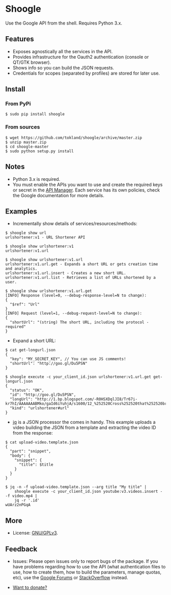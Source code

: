 # Shoogle

Use the Google API from the shell. Requires Python 3.x.

## Features

* Exposes agnostically all the services in the API.
* Provides infrastructure for the Oauth2 authentication (console or QT/GTK browser).
* Shows info so you can build the JSON requests.
* Credentials for scopes (separated by profiles) are stored for later use.

## Install

### From PyPi

```shell
$ sudo pip install shoogle
```

### From sources

```shell
$ wget https://github.com/tokland/shoogle/archive/master.zip
$ unzip master.zip
$ cd shoogle-master
$ sudo python setup.py install
```

## Notes

* Python 3.x is required.
* You must enable the APIs you want to use and create the required keys or secret in the [API Manager](https://console.developers.google.com/apis/). Each service has its own policies, check the Google documentation for more details.

## Examples

* Incrementally show details of services/resources/methods:

```shell
$ shoogle show url
urlshortener:v1 - URL Shortener API
```

```shell
$ shoogle show urlshortener:v1
urlshortener:v1.url
```

```shell
$ shoogle show urlshortener:v1.url
urlshortener:v1.url.get - Expands a short URL or gets creation time and analytics.
urlshortener:v1.url.insert - Creates a new short URL.
urlshortener:v1.url.list - Retrieves a list of URLs shortened by a user.
```

```shell
$ shoogle show urlshortener:v1.url.get
[INFO] Response (level=0, --debug-response-level=N to change):
{
  "$ref": "Url"
}
[INFO] Request (level=1, --debug-request-level=N to change):
{
  "shortUrl": "(string) The short URL, including the protocol - required"
}
```

* Expand a short URL:

```shell
$ cat get-longurl.json 
{
  "key": "MY_SECRET_KEY", // You can use JS comments!
  "shortUrl": "http://goo.gl/Du5PSN"
}

$ shoogle execute -c your_client_id.json urlshortener:v1.url.get get-longurl.json
{
  "status": "OK",
  "id": "http://goo.gl/Du5PSN",
  "longUrl": "http://1.bp.blogspot.com/-R0HSXDqlJI8/Tr67i-kr7hI/AAAAAAABMko/gaId6iYuhjA/s1600/12_%252520Cross%252520that%252520bridge%252520when%252520we%252520come%252520to%252520it.jpg",
  "kind": "urlshortener#url"
}
```

* [jq](https://stedolan.github.io/jq/) is a JSON processor the comes in handy. This example uploads a video building the JSON from a template and extracting the video ID from the response:

```shell
$ cat upload-video.template.json
{
  "part": "snippet",
  "body": {
    "snippet": {
      "title": $title
    }
  }
}
```

```shell
$ jq -n -f upload-video.template.json --arg title "My title" |
    shoogle execute -c your_client_id.json youtube:v3.videos.insert - -f video.mp4 |
    jq -r '.id'
wUArz2nPGqA
```
 
## More

* License: [GNU/GPLv3](http://www.gnu.org/licenses/gpl.html).

## Feedback

* Issues: Please open issues only to report bugs of the package. If you have problems regarding how to use the API (what authentication files to use, how to create them, how to build the parameters, manage quotas, etc), use the [Google Forums](https://developers.google.com/) or [StackOverflow](http://stackoverflow.com/questions/tagged/google-api) instead.

* [Want to donate?](https://www.paypal.com/cgi-bin/webscr?cmd=_donations&business=pyarnau%40gmail%2ecom&lc=US&item_name=youtube%2dupload&no_note=0&currency_code=EUR&bn=PP%2dDonationsBF%3abtn_donateCC_LG%2egif%3aNonHostedGuest)
